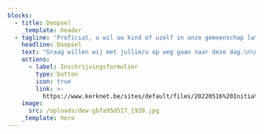 ```yaml
---
blocks:
  - title: Doopsel
    _template: header
  - tagline: 'Proficiat, u wil uw kind of uzelf in onze gemeenschap laten opnemen!'
    headline: Doopsel
    text: "Graag willen wij met jullie/u op weg gaan naar deze dag.\n\nTijdens de doopviering\_zal uw kind of u opgenomen worden in onze gemeenschap en zal uw of zijn/haar naam worden geschreven in de palm van Gods hand.\n\nGelieve tijdig contact op te nemen met het parochiesecretariaat op (016) 250 459 of rechtstreeks met de pastorale medewerker: Lieven.Dries@telenet.be\n\nDe doopviering wordt altijd voorafgegaan door een doopgesprek. Daarin zal niet alleen de viering aan bod komen maar wordt ook de zin en betekenis van het doopsel besproken.\n\nDe datum van de doopviering wordt afgesproken met de voorganger.\n\nHeb jij interesse in een doopviering in onze gemeenschap? Gelieve dan onderstaand inschrijvingsformulier in te vullen en ons via mail te bezorgen.&#x20;\n\n### Welkom in onze gemeenschap!\n"
    actions:
      - label: Inschrijvingsformulier
        type: button
        icon: true
        link: >-
          https://www.kerknet.be/sites/default/files/20220516%20Initiatiesacramenten%20bijgewerkt%20formulier.pdf
    image:
      src: /uploads/dew-gbfa95d517_1920.jpg
    _template: hero
---
```



